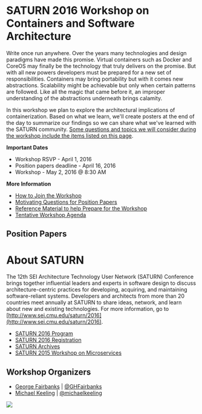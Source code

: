# SATURN 2016 Workshop on Containers and Software Architecture

Write once run anywhere.  Over the years many technologies and design paradigms have made this promise.  Virtual containers such as Docker and CoreOS may finally be the technology that truly delivers on the promise.  But with all new powers developers must be prepared for a new set of responsibilities.  Containers may bring portability but with it comes new abstractions.  Scalability might be achievable but only when certain patterns are followed.  Like all the magic that came before it, an improper understanding of the abstractions underneath brings calamity.

In this workshop we plan to explore the architectural implications of containerization. Based on what we learn, we'll create posters at the end of the day to summarize our findings so we can share what we've learned with the SATURN community. [Some questions and topics we will consider during the workshop include the items listed on this page](questions.md).


**Important Dates**
* Workshop RSVP - April 1, 2016
* Position papers deadline - April 16, 2016
* Workshop - May 2, 2016 @ 8:30 AM


**More Information**
* [How to Join the Workshop](/how-to-join.md)
* [Motivating Questions for Position Papers](/questions.md)
* [Reference Material to help Prepare for the Workshop](/references.md)
* [Tentative Workshop Agenda](/agenda.md)



## Position Papers




# About SATURN

The 12th SEI Architecture Technology User Network (SATURN) Conference brings together influential leaders and experts in software design to discuss architecture-centric practices for developing, acquiring, and maintaining software-reliant systems. Developers and architects from more than 20 countries meet annually at SATURN to share ideas, network, and learn about new and existing technologies. For more information, go to [http://www.sei.cmu.edu/saturn/2016](http://www.sei.cmu.edu/saturn/2016).

- [SATURN 2016 Program](http://www.sei.cmu.edu/saturn/2016/program.cfm)
- [SATURN 2016 Registration](http://www.sei.cmu.edu/saturn/2016/registration.cfm)
- [SATURN Archives](http://www.sei.cmu.edu/saturn/2016/presentations.cfm)
- [SATURN 2015 Workshop on Microservices](https://github.com/michaelkeeling/SATURN2015-Microservices-Workshop)

## Workshop Organizers

* [George Fairbanks](https://github.com/georgefairbanks) | [@GHFairbanks](https://twitter.com/GHFairbanks)
* [Michael Keeling](https://github.com/michaelkeeling) |  [@michaelkeeling](https://twitter.com/michaelkeeling)


![](https://duckduckgrayduck.files.wordpress.com/2011/10/cargo.jpg?w=500)
